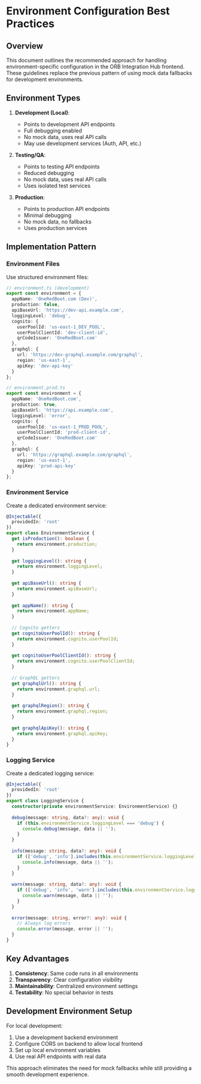 # Environment Configuration Best Practices

## Overview

This document outlines the recommended approach for handling environment-specific configuration in the ORB Integration Hub frontend. These guidelines replace the previous pattern of using mock data fallbacks for development environments.

## Environment Types

1. **Development (Local)**: 
   - Points to development API endpoints
   - Full debugging enabled
   - No mock data, uses real API calls
   - May use development services (Auth, API, etc.)

2. **Testing/QA**:
   - Points to testing API endpoints
   - Reduced debugging
   - No mock data, uses real API calls
   - Uses isolated test services

3. **Production**:
   - Points to production API endpoints
   - Minimal debugging
   - No mock data, no fallbacks
   - Uses production services

## Implementation Pattern

### Environment Files

Use structured environment files:

```typescript
// environment.ts (development)
export const environment = {
  appName: 'OneRedBoot.com (Dev)',
  production: false,
  apiBaseUrl: 'https://dev-api.example.com',
  loggingLevel: 'debug',
  cognito: {
    userPoolId: 'us-east-1_DEV_POOL',
    userPoolClientId: 'dev-client-id',
    qrCodeIssuer: 'OneRedBoot.com'
  },
  graphql: {
    url: 'https://dev-graphql.example.com/graphql',
    region: 'us-east-1',
    apiKey: 'dev-api-key'
  }
};
```

```typescript
// environment.prod.ts
export const environment = {
  appName: 'OneRedBoot.com',
  production: true,
  apiBaseUrl: 'https://api.example.com',
  loggingLevel: 'error',
  cognito: {
    userPoolId: 'us-east-1_PROD_POOL',
    userPoolClientId: 'prod-client-id',
    qrCodeIssuer: 'OneRedBoot.com'
  },
  graphql: {
    url: 'https://graphql.example.com/graphql',
    region: 'us-east-1',
    apiKey: 'prod-api-key'
  }
};
```

### Environment Service

Create a dedicated environment service:

```typescript
@Injectable({
  providedIn: 'root'
})
export class EnvironmentService {
  get isProduction(): boolean {
    return environment.production;
  }
  
  get loggingLevel(): string {
    return environment.loggingLevel;
  }
  
  get apiBaseUrl(): string {
    return environment.apiBaseUrl;
  }
  
  get appName(): string {
    return environment.appName;
  }
  
  // Cognito getters
  get cognitoUserPoolId(): string {
    return environment.cognito.userPoolId;
  }
  
  get cognitoUserPoolClientId(): string {
    return environment.cognito.userPoolClientId;
  }
  
  // GraphQL getters
  get graphqlUrl(): string {
    return environment.graphql.url;
  }
  
  get graphqlRegion(): string {
    return environment.graphql.region;
  }
  
  get graphqlApiKey(): string {
    return environment.graphql.apiKey;
  }
}
```

### Logging Service

Create a dedicated logging service:

```typescript
@Injectable({
  providedIn: 'root'
})
export class LoggingService {
  constructor(private environmentService: EnvironmentService) {}
  
  debug(message: string, data?: any): void {
    if (this.environmentService.loggingLevel === 'debug') {
      console.debug(message, data || '');
    }
  }
  
  info(message: string, data?: any): void {
    if (['debug', 'info'].includes(this.environmentService.loggingLevel)) {
      console.info(message, data || '');
    }
  }
  
  warn(message: string, data?: any): void {
    if (['debug', 'info', 'warn'].includes(this.environmentService.loggingLevel)) {
      console.warn(message, data || '');
    }
  }
  
  error(message: string, error?: any): void {
    // Always log errors
    console.error(message, error || '');
  }
}
```

## Key Advantages

1. **Consistency**: Same code runs in all environments
2. **Transparency**: Clear configuration visibility
3. **Maintainability**: Centralized environment settings
4. **Testability**: No special behavior in tests

## Development Environment Setup

For local development:

1. Use a development backend environment
2. Configure CORS on backend to allow local frontend
3. Set up local environment variables
4. Use real API endpoints with real data

This approach eliminates the need for mock fallbacks while still providing a smooth development experience.